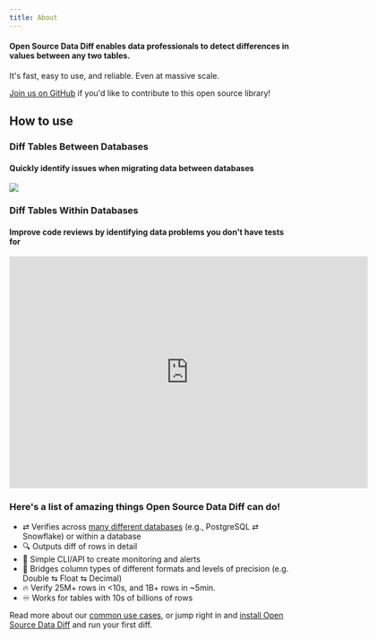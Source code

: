 ```yaml
---
title: About
---
```


#### Open Source Data Diff enables data professionals to detect differences in values between any two tables. 
It's fast, easy to use, and reliable. Even at massive scale.

[Join us on GitHub](https://github.com/datafold/data-diff) if you'd like to contribute to this open source library!

## How to use

### Diff Tables Between Databases
#### Quickly identify issues when migrating data between databases
![](../../static/img/diff_plus_minus.png)

### Diff Tables Within Databases
#### Improve code reviews by identifying data problems you don't have tests for
<iframe width="640" height="414" src="https://www.loom.com/embed/682e4b7d74e84eb4824b983311f0a3b2" frameborder="0" webkitallowfullscreen mozallowfullscreen allowfullscreen></iframe>



### Here's a list of amazing things Open Source Data Diff can do!

* ⇄  Verifies across [many different databases](/docs/os_diff/databases_we_support.md) (e.g., PostgreSQL ⇄ Snowflake) or within a database
* 🔍 Outputs diff of rows in detail
* 🚨 Simple CLI/API to create monitoring and alerts
* 🔁 Bridges column types of different formats and levels of precision (e.g. Double ⇆ Float ⇆ Decimal)
* 🔥 Verify 25M+ rows in <10s, and 1B+ rows in ~5min.
* ♾️  Works for tables with 10s of billions of rows

Read more about our [common use cases](/docs/os_diff/common_use_cases.md), or jump right in and [install Open Source Data Diff](/docs/os_diff/how_to_install.md) and run your first diff.